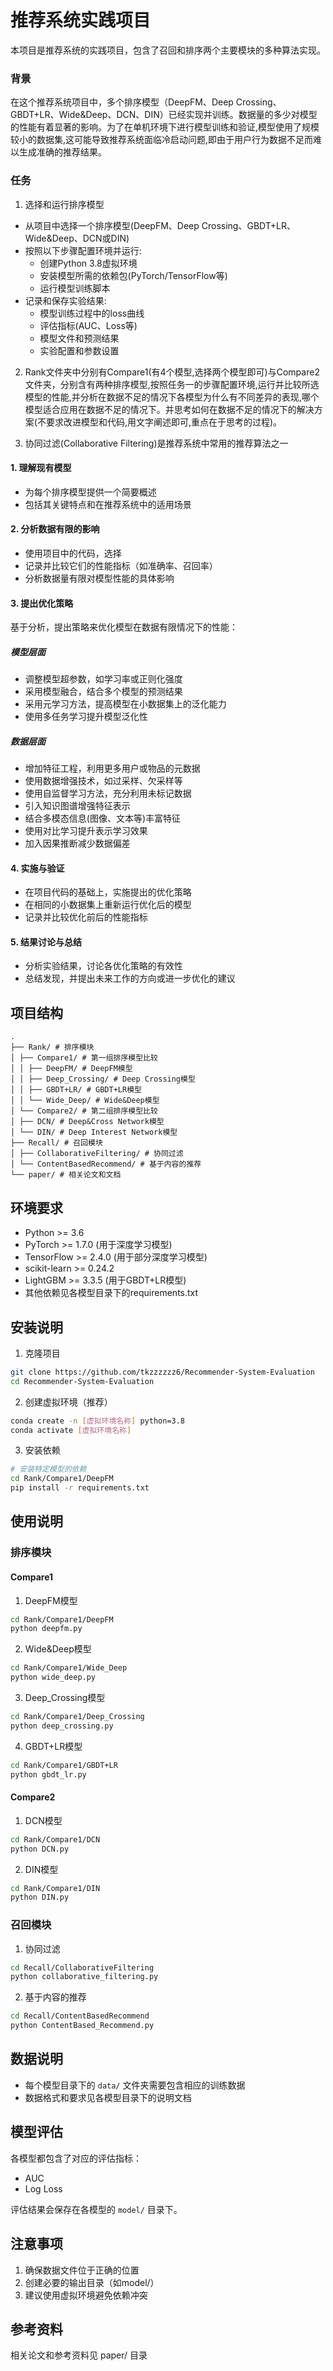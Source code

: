 # 推荐系统实践项目

本项目是推荐系统的实践项目，包含了召回和排序两个主要模块的多种算法实现。

### 背景
在这个推荐系统项目中，多个排序模型（DeepFM、Deep Crossing、GBDT+LR、Wide&Deep、DCN、DIN）已经实现并训练。数据量的多少对模型的性能有着显著的影响。为了在单机环境下进行模型训练和验证,模型使用了规模较小的数据集,这可能导致推荐系统面临冷启动问题,即由于用户行为数据不足而难以生成准确的推荐结果。

### 任务

1. 选择和运行排序模型
- 从项目中选择一个排序模型(DeepFM、Deep Crossing、GBDT+LR、Wide&Deep、DCN或DIN)
- 按照以下步骤配置环境并运行:
  - 创建Python 3.8虚拟环境
  - 安装模型所需的依赖包(PyTorch/TensorFlow等)
  - 运行模型训练脚本
- 记录和保存实验结果:
  - 模型训练过程中的loss曲线
  - 评估指标(AUC、Loss等)
  - 模型文件和预测结果
  - 实验配置和参数设置

2. Rank文件夹中分别有Compare1(有4个模型,选择两个模型即可)与Compare2文件夹，分别含有两种排序模型,按照任务一的步骤配置环境,运行并比较所选模型的性能,并分析在数据不足的情况下各模型为什么有不同差异的表现,哪个模型适合应用在数据不足的情况下。并思考如何在数据不足的情况下的解决方案(不要求改进模型和代码,用文字阐述即可,重点在于思考的过程)。

3. 协同过滤(Collaborative Filtering)是推荐系统中常用的推荐算法之一

#### 1. 理解现有模型
- 为每个排序模型提供一个简要概述
- 包括其关键特点和在推荐系统中的适用场景

#### 2. 分析数据有限的影响
- 使用项目中的代码，选择
- 记录并比较它们的性能指标（如准确率、召回率）
- 分析数据量有限对模型性能的具体影响

#### 3. 提出优化策略
基于分析，提出策略来优化模型在数据有限情况下的性能：

##### 模型层面
- 调整模型超参数，如学习率或正则化强度
- 采用模型融合，结合多个模型的预测结果
- 采用元学习方法，提高模型在小数据集上的泛化能力
- 使用多任务学习提升模型泛化性

##### 数据层面  
- 增加特征工程，利用更多用户或物品的元数据
- 使用数据增强技术，如过采样、欠采样等
- 使用自监督学习方法，充分利用未标记数据
- 引入知识图谱增强特征表示
- 结合多模态信息(图像、文本等)丰富特征
- 使用对比学习提升表示学习效果
- 加入因果推断减少数据偏差

#### 4. 实施与验证
- 在项目代码的基础上，实施提出的优化策略
- 在相同的小数据集上重新运行优化后的模型
- 记录并比较优化前后的性能指标

#### 5. 结果讨论与总结
- 分析实验结果，讨论各优化策略的有效性
- 总结发现，并提出未来工作的方向或进一步优化的建议

## 项目结构

```
.
├── Rank/ # 排序模块
│ ├── Compare1/ # 第一组排序模型比较
│ │ ├── DeepFM/ # DeepFM模型
│ │ ├── Deep_Crossing/ # Deep Crossing模型
│ │ ├── GBDT+LR/ # GBDT+LR模型
│ │ └── Wide_Deep/ # Wide&Deep模型
│ └── Compare2/ # 第二组排序模型比较
│ ├── DCN/ # Deep&Cross Network模型
│ └── DIN/ # Deep Interest Network模型
├── Recall/ # 召回模块
│ ├── CollaborativeFiltering/ # 协同过滤
│ └── ContentBasedRecommend/ # 基于内容的推荐
└── paper/ # 相关论文和文档
```

## 环境要求

- Python >= 3.6
- PyTorch >= 1.7.0 (用于深度学习模型)
- TensorFlow >= 2.4.0 (用于部分深度学习模型)
- scikit-learn >= 0.24.2
- LightGBM >= 3.3.5 (用于GBDT+LR模型)
- 其他依赖见各模型目录下的requirements.txt

## 安装说明

1. 克隆项目

```bash
git clone https://github.com/tkzzzzzz6/Recommender-System-Evaluation
cd Recommender-System-Evaluation
```

2. 创建虚拟环境（推荐）
```bash
conda create -n [虚拟环境名称] python=3.8
conda activate [虚拟环境名称]
```

3. 安装依赖
```bash
# 安装特定模型的依赖
cd Rank/Compare1/DeepFM
pip install -r requirements.txt
```

## 使用说明

### 排序模块

#### Compare1

1. DeepFM模型
```bash
cd Rank/Compare1/DeepFM
python deepfm.py
```

2. Wide&Deep模型
```bash
cd Rank/Compare1/Wide_Deep
python wide_deep.py
```

3. Deep_Crossing模型
```bash
cd Rank/Compare1/Deep_Crossing
python deep_crossing.py
```

4. GBDT+LR模型
```bash
cd Rank/Compare1/GBDT+LR
python gbdt_lr.py
```

#### Compare2

1. DCN模型
```bash
cd Rank/Compare1/DCN
python DCN.py
```

2. DIN模型
```bash
cd Rank/Compare1/DIN
python DIN.py
```

### 召回模块

1. 协同过滤
```bash
cd Recall/CollaborativeFiltering
python collaborative_filtering.py
```

2. 基于内容的推荐
```bash
cd Recall/ContentBasedRecommend
python ContentBased_Recommend.py
```


## 数据说明

- 每个模型目录下的 `data/` 文件夹需要包含相应的训练数据
- 数据格式和要求见各模型目录下的说明文档

## 模型评估

各模型都包含了对应的评估指标：
- AUC
- Log Loss

评估结果会保存在各模型的 `model/` 目录下。

## 注意事项

1. 确保数据文件位于正确的位置
2. 创建必要的输出目录（如model/）
4. 建议使用虚拟环境避免依赖冲突


## 参考资料

相关论文和参考资料见 paper/ 目录

